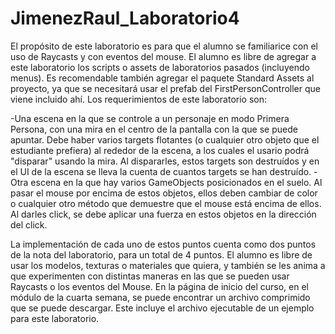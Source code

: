 # JimenezRaul_Laboratorio4

El propósito de este laboratorio es para que el alumno se familiarice con el uso de Raycasts y con eventos del mouse. El alumno es libre de agregar a este laboratorio los scripts o assets de laboratorios pasados (incluyendo menus). Es recomendable también agregar el paquete Standard Assets al proyecto, ya que se necesitará usar el prefab del FirstPersonController que viene incluido ahí. Los requerimientos de este laboratorio son:

  -Una escena en la que se controle a un personaje en modo Primera Persona, con una mira en el centro de la pantalla con la que se puede apuntar. Debe haber varios targets flotantes (o cualquier otro objeto que el estudiante prefiera) al rededor de la escena, a los cuales el usario podrá "disparar" usando la mira. Al dispararles, estos targets son destruídos y en el UI de la escena se lleva la cuenta de cuantos targets se han destruído.
   -Otra escena en la que hay varios GameObjects posicionados en el suelo. Al pasar el mouse por encima de estos objetos, ellos deben cambiar de color o cualquier otro método que demuestre que el mouse está encima de ellos. Al darles click, se debe aplicar una fuerza en estos objetos en la dirección del click.
   
   
La implementación de cada uno de estos puntos cuenta como dos puntos de la nota del laboratorio, para un total de 4 puntos. El alumno es libre de usar los modelos, texturas o materiales que quiera, y también se les anima a que experimenten con distintas maneras en las que se pueden usar Raycasts o los eventos del Mouse. En la página de inicio del curso, en el módulo de la cuarta semana, se puede encontrar un archivo comprimido que se puede descargar. Este incluye el archivo ejecutable de un ejemplo para este laboratorio.

